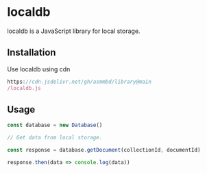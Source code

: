 # localdb 

localdb is a JavaScript library for local storage.

## Installation

Use localdb using cdn

```javascript
https://cdn.jsdelivr.net/gh/asmmbd/library@main
/localdb.js
```

## Usage

```javascript
const database = new Database()

// Get data from local storage.

const response = database.getDocument(collectionId, documentId)

response.then(data => console.log(data))
